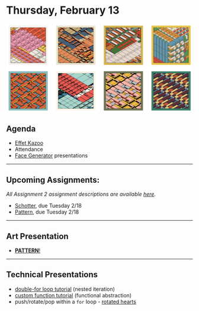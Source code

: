 # Thursday, February 13

![golid.png](img/golid.png)

## Agenda

* [Effet Kazoo](https://www.youtube.com/watch?v=y9FKxMiiI6Y)
* Attendance
* [Face Generator](https://openprocessing.org/class/95759/#/c/96710) presentations

---

## Upcoming Assignments: 

*All Assignment 2 assignment descriptions are available [here](https://github.com/golanlevin/60-120/tree/main/2025/assignments/creative_code).*

* [Schotter](https://github.com/golanlevin/60-120/tree/main/2025/assignments/creative_code#29-order-to-disorder-recoding-schotter-1968), due Tuesday 2/18
* [Pattern](https://github.com/golanlevin/60-120/tree/main/2025/assignments/creative_code#210-nested-iteration-with-functions-pattern), due Tuesday 2/18

---

## Art Presentation

* [**PATTERN**!](https://github.com/golanlevin/lectures/tree/master/lecture_pattern)

---

## Technical Presentations

* [double-for loop tutorial](https://openprocessing.org/sketch/2542778) (nested iteration)
* [custom function tutorial](https://openprocessing.org/sketch/2542795) (functional abstraction)
* push/rotate/pop within a `for` loop - [rotated hearts](https://openprocessing.org/sketch/1835700)






